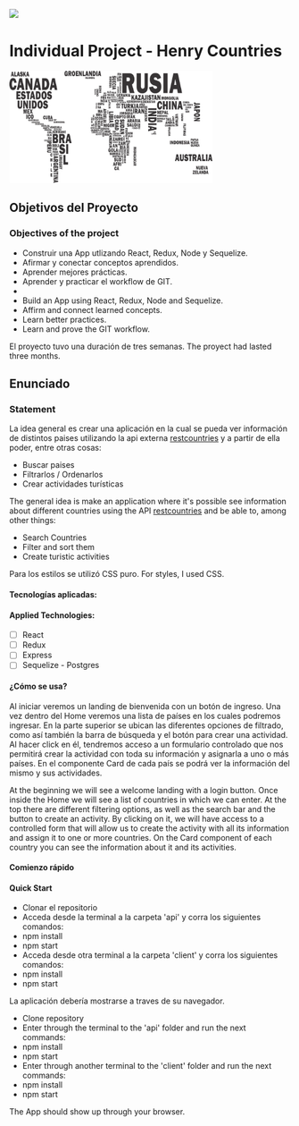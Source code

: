 <p align='left'>
    <img src='https://static.wixstatic.com/media/85087f_0d84cbeaeb824fca8f7ff18d7c9eaafd~mv2.png/v1/fill/w_160,h_30,al_c,q_85,usm_0.66_1.00_0.01/Logo_completo_Color_1PNG.webp' </img>
</p>

# Individual Project - Henry Countries

<p align="left">
  <img height="200" src="./countries.png" />
</p>

## Objetivos del Proyecto
### Objectives of the project

- Construir una App utlizando React, Redux, Node y Sequelize.
- Afirmar y conectar conceptos aprendidos.
- Aprender mejores prácticas.
- Aprender y practicar el workflow de GIT.
-
- Build an App using React, Redux, Node and Sequelize.
- Affirm and connect learned concepts.
- Learn better practices.
- Learn and prove the GIT workflow.

El proyecto tuvo una duración de tres semanas.
The proyect had lasted three months.

## Enunciado
### Statement

La idea general es crear una aplicación en la cual se pueda ver información de  distintos paises utilizando la api externa [restcountries](https://restcountries.com/) y a partir de ella poder, entre otras cosas:

  - Buscar paises
  - Filtrarlos / Ordenarlos
  - Crear actividades turísticas

The general idea is make an application where it's possible see information about different countries using the API [restcountries](https://restcountries.com/) and be able to, among other things:

  - Search Countries
  - Filter and sort them
  - Create turistic activities

 Para los estilos se utilizó CSS puro. 
 For styles, I used CSS. 

#### Tecnologías aplicadas:
#### Applied Technologies:
- [ ] React
- [ ] Redux
- [ ] Express
- [ ] Sequelize - Postgres

#### ¿Cómo se usa?

Al iniciar veremos un landing de bienvenida con un botón de ingreso. Una vez dentro del Home veremos una lista de países en los cuales podremos ingresar. En la parte superior se ubican las diferentes opciones de filtrado, como así también la barra de búsqueda y el botón para crear una actividad. Al hacer click en él, tendremos acceso a un formulario controlado que nos permitirá crear la actividad con toda su información y asignarla a uno o más países. En el componente Card de cada país se podrá ver la información del mismo y sus actividades.

At the beginning we will see a welcome landing with a login button. Once inside the Home we will see a list of countries in which we can enter. At the top there are different filtering options, as well as the search bar and the button to create an activity. By clicking on it, we will have access to a controlled form that will allow us to create the activity with all its information and assign it to one or more countries. On the Card component of each country you can see the information about it and its activities. 

#### Comienzo rápido
#### Quick Start

- Clonar el repositorio
- Acceda desde la terminal a la carpeta 'api' y corra los siguientes comandos:
- npm install
- npm start
- Acceda desde otra terminal a la carpeta 'client' y corra los siguientes comandos:
- npm install
- npm start

La aplicación debería mostrarse a traves de su navegador.

- Clone repository
- Enter through the terminal to the 'api' folder and run the next commands:
- npm install
- npm start
- Enter through another terminal to the 'client' folder and run the next commands:
- npm install
- npm start

The App should show up through your browser. 



